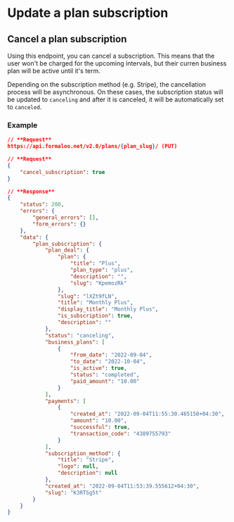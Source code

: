 # Update a plan subscription

## Cancel a plan subscription

Using this endpoint, you can cancel a subscription. This means that the user won't be charged for the upcoming intervals, but their curren business plan will be active until it's term.

Depending on the subscription method (e.g. Stripe), the cancellation process will be asynchronous. On these cases, the subscription status will be updated to `canceling` and after it is canceled, it will be automatically set to `canceled`.

### Example

```json
// **Request**
https://api.formaloo.net/v2.0/plans/{plan_slug}/ (PUT)

// **Request**
{
    "cancel_subscription": true
}

// **Response**
{
    "status": 200,
    "errors": {
        "general_errors": [],
        "form_errors": {}
    },
    "data": {
        "plan_subscription": {
            "plan_deal": {
                "plan": {
                    "title": "Plus",
                    "plan_type": "plus",
                    "description": "",
                    "slug": "KpemozRk"
                },
                "slug": "lXZt9fLN",
                "title": "Monthly Plus",
                "display_title": "Monthly Plus",
                "is_subscription": true,
                "description": ""
            },
            "status": "canceling",
            "business_plans": [
                {
                    "from_date": "2022-09-04",
                    "to_date": "2022-10-04",
                    "is_active": true,
                    "status": "completed",
                    "paid_amount": "10.00"
                }
            ],
            "payments": [
                {
                    "created_at": "2022-09-04T11:55:30.465150+04:30",
                    "amount": "10.00",
                    "successful": true,
                    "transaction_code": "4389755793"
                }
            ],
            "subscription_method": {
                "title": "Stripe",
                "logo": null,
                "description": null
            },
            "created_at": "2022-09-04T11:53:39.555612+04:30",
            "slug": "K3RTSg5t"
        }
    }
}
```
